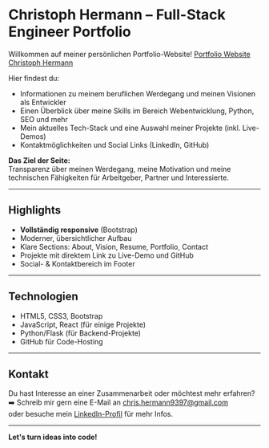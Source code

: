 # Christoph Hermann – Full-Stack Engineer Portfolio

Willkommen auf meiner persönlichen Portfolio-Website!
[Portfolio Website Christoph Hermann](https://portfolio-website-christoph-hermanns-projects.vercel.app/)

Hier findest du:
- Informationen zu meinem beruflichen Werdegang und meinen Visionen als Entwickler
- Einen Überblick über meine Skills im Bereich Webentwicklung, Python, SEO und mehr
- Mein aktuelles Tech-Stack und eine Auswahl meiner Projekte (inkl. Live-Demos)
- Kontaktmöglichkeiten und Social Links (LinkedIn, GitHub)

**Das Ziel der Seite:**  
Transparenz über meinen Werdegang, meine Motivation und meine technischen Fähigkeiten für Arbeitgeber, Partner und Interessierte.

---

## Highlights

- **Vollständig responsive** (Bootstrap)
- Moderner, übersichtlicher Aufbau
- Klare Sections: About, Vision, Resume, Portfolio, Contact
- Projekte mit direktem Link zu Live-Demo und GitHub
- Social- & Kontaktbereich im Footer

---

## Technologien

- HTML5, CSS3, Bootstrap
- JavaScript, React (für einige Projekte)
- Python/Flask (für Backend-Projekte)
- GitHub für Code-Hosting

---

## Kontakt

Du hast Interesse an einer Zusammenarbeit oder möchtest mehr erfahren?  
➡️ Schreib mir gern eine E-Mail an [chris.hermann9397@gmail.com](mailto:chris.hermann9397@gmail.com)  
oder besuche mein [LinkedIn-Profil](https://www.linkedin.com/in/christoph-her/) für mehr Infos.

---

**Let's turn ideas into code!**